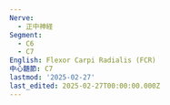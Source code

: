 ```yaml
---
Nerve:
  - 正中神経
Segment:
  - C6
  - C7
English: Flexor Carpi Radialis (FCR)
中心髄節: C7
lastmod: '2025-02-27'
last_edited: 2025-02-27T00:00:00.000Z
---
```



